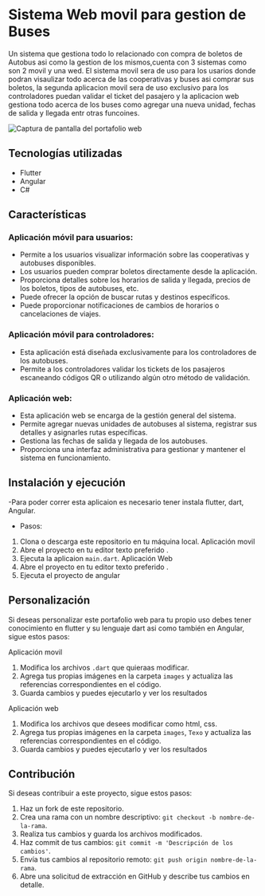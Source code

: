 # Sistema Web movil para gestion de Buses
Un sistema que gestiona todo lo relacionado con compra de boletos de Autobus asi como la gestion de los mismos,cuenta con 3 sistemas como son 2 movil y una wed.
El sistema movil sera de uso para los usarios donde podran visaulizar todo acerca de las cooperativas y buses asi comprar sus boletos, la segunda aplicacion movil sera de uso exclusivo para los controladores puedan validar el ticket del pasajero y la aplicacion web gestiona todo acerca de los buses como agregar una nueva unidad, fechas de salida y llegada entr otras funcoines.

![Captura de pantalla del portafolio web](image.jpg)

## Tecnologías utilizadas

- Flutter
- Angular
- C#

## Características

### Aplicación móvil para usuarios:
- Permite a los usuarios visualizar información sobre las cooperativas y autobuses disponibles.
- Los usuarios pueden comprar boletos directamente desde la aplicación.
- Proporciona detalles sobre los horarios de salida y llegada, precios de los boletos, tipos de autobuses, etc.
- Puede ofrecer la opción de buscar rutas y destinos específicos.
- Puede proporcionar notificaciones de cambios de horarios o cancelaciones de viajes.

### Aplicación móvil para controladores:
- Esta aplicación está diseñada exclusivamente para los controladores de los autobuses.
- Permite a los controladores validar los tickets de los pasajeros escaneando códigos QR o utilizando algún otro método de validación.

### Aplicación web:
- Esta aplicación web se encarga de la gestión general del sistema.
- Permite agregar nuevas unidades de autobuses al sistema, registrar sus detalles y asignarles rutas específicas.
- Gestiona las fechas de salida y llegada de los autobuses.
- Proporciona una interfaz administrativa para gestionar y mantener el sistema en funcionamiento.

## Instalación y ejecución
-Para poder correr esta aplicaion es necesario tener instala flutter, dart, Angular.
- Pasos:
1. Clona o descarga este repositorio en tu máquina local.
  Aplicación movil
2. Abre el proyecto en tu editor texto preferido .
3. Ejecuta la aplicaion `main.dart`.
  Aplicación Web
4. Abre el proyecto en tu editor texto preferido .
5. Ejecuta el proyecto de angular
## Personalización

Si deseas personalizar este portafolio web para tu propio uso debes tener conocimiento en flutter y su lenguaje dart asi como también en Angular, sigue estos pasos:

Aplicación movil
1. Modifica los archivos `.dart` que quieraas modificar.
2. Agrega tus propias imágenes en la carpeta `images` y actualiza las referencias correspondientes en el código.
3. Guarda cambios y puedes ejecutarlo y ver los resultados

Aplicación web
1. Modifica los archivos que desees modificar como html, css.
2. Agrega tus propias imágenes en la carpeta `images`, `Texo` y actualiza las referencias correspondientes en el código.
3. Guarda cambios y puedes ejecutarlo y ver los resultados
## Contribución

Si deseas contribuir a este proyecto, sigue estos pasos:

1. Haz un fork de este repositorio.
2. Crea una rama con un nombre descriptivo: `git checkout -b nombre-de-la-rama`.
3. Realiza tus cambios y guarda los archivos modificados.
4. Haz commit de tus cambios: `git commit -m 'Descripción de los cambios'`.
5. Envía tus cambios al repositorio remoto: `git push origin nombre-de-la-rama`.
6. Abre una solicitud de extracción en GitHub y describe tus cambios en detalle.



